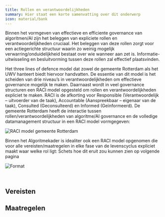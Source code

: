 ```yaml
---
title: Rollen en verantwoordelijkheden
summary: Hier staat een korte samenvatting over dit onderwerp
icon: material/bank
---
```


Binnen het vormgeven van effectieve  en efficiente governance van algoritmen/AI zijn het beleggen van expliciete rollen en verantwoordelijkheden cruciaal. Het beleggen van deze rollen zorgt voor een actiegerichte structuur waarin zo weinig mogelijk verwarring/onduidelijkheid bestaat over wie wanneer aan zet is. Informatie-uitwisseling en besluitvorming tussen deze rollen zal effectief plaatsvinden. 

Het three lines of defence model dat zowel de gemeente Rotterdam als het UWV hanteert biedt hiervoor handvatten. De essentie van dit model is het scheiden van drie niveau’s in verantwoordelijkheden om effectieve governance mogelijk te maken. Daarnaast wordt in veel governance structuren een RACI model opgesteld om rollen en verantwoordelijkheden expliciet te maken. RACI is de afkorting voor Responsible (Verantwoordelijk – uitvoerder van de taak), Accountable (Aanspreekbaar – eigenaar van de taak), Consulted (Geconsulteerd) en Informed (Geïnformeerd). De gemeente Rotterdam heeft de interactie tussen rollen/verantwoordelijkheden van algoritme/AI governance en de volledige datamanagement structuur in een RACI model vormgegeven: 


![RACI model gemeente Rotterdam](https://github.com/user-attachments/assets/481cb81d-f098-4563-9718-5d625384c024)


Binnen het Algoritmekader is idealiter ook een RACI model opgenomen die voor alle vereisten/maatregelen in elke fase van de levenscyclus expliciet maakt waar welke rol ligt: Schets hoe dit eruit zou kunnen zien op volgende pagina


![Format](https://github.com/user-attachments/assets/3debe7b6-0c42-40f5-a366-9cc5cc90cd3e)





 
 


## Vereisten

<!-- list_vereisten_1 bouwblok/governance -->

## Maatregelen

<!-- list_maatregelen_1 bouwblok/governance -->



